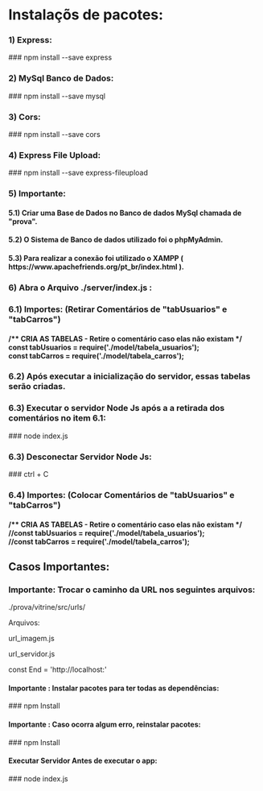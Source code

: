 
<h1>Instalaçõs de pacotes:</h1>

<h3>1) Express:</h3>
### npm install --save express

<h3>2) MySql Banco de Dados:</h3>
### npm install --save mysql

<h3>3) Cors:</h3>
### npm install --save cors

<h3>4) Express File Upload:</h3>
### npm install --save express-fileupload


<h3>5) Importante:</h3> 
<h4>5.1) Criar uma Base de Dados no Banco de dados MySql chamada de "prova".</h4>
<h4>5.2) O Sistema de Banco de dados utilizado foi o phpMyAdmin.</h4>
<h4>5.3) Para realizar a conexão foi utilizado o XAMPP ( https://www.apachefriends.org/pt_br/index.html ).</h4>


<h3>6) Abra o Arquivo ./server/index.js :</h3>

<h3>6.1) Importes: (Retirar Comentários de "tabUsuarios" e "tabCarros")</h3>

<h4>/** CRIA AS TABELAS - Retire o comentário caso elas não existam */<br/>
const tabUsuarios = require('./model/tabela_usuarios');<br/>
const tabCarros = require('./model/tabela_carros');</h4>

<h3>6.2) Após executar a inicialização do servidor, essas tabelas serão criadas.</h3>

<h3>6.3) Executar o servidor Node Js após a a retirada dos comentários no item 6.1:</h3>
### node index.js

<h3>6.3) Desconectar Servidor Node Js:</h3>
### ctrl + C

<h3>6.4) Importes: (Colocar Comentários de "tabUsuarios" e "tabCarros")</h3>

<h4>/** CRIA AS TABELAS - Retire o comentário caso elas não existam */<br/>
//const tabUsuarios = require('./model/tabela_usuarios');<br/>
//const tabCarros = require('./model/tabela_carros');</h4>


<h2>Casos Importantes:</h2>

<h3>Importante: Trocar o caminho da URL nos seguintes arquivos:</h3>
<p>./prova/vitrine/src/urls/</p>

<p>Arquivos:</p>

<p>url_imagem.js</p>
<p>url_servidor.js</p>
<p>const End = 'http://localhost:'</p>

<h4>Importante : Instalar pacotes para ter todas as dependências:</h4>
### npm Install

<h4>Importante : Caso ocorra algum erro, reinstalar pacotes:</h4>
### npm Install

<h4>Executar Servidor Antes de executar o app:</h4>
### node index.js
